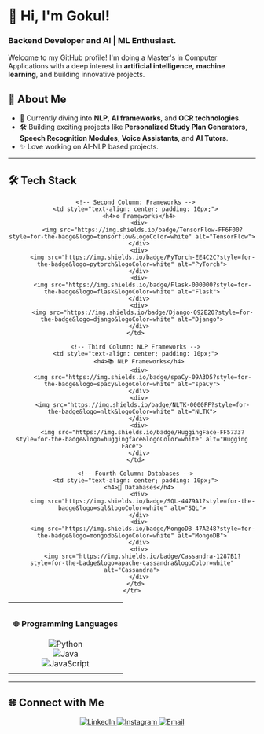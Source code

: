 # 👋 Hi, I'm Gokul!  
### Backend Developer and AI | ML Enthusiast.

Welcome to my GitHub profile! I'm doing a Master's in Computer Applications with a deep interest in **artificial intelligence**, **machine learning**, and building innovative projects.

## 🚀 About Me  
- 🌱 Currently diving into **NLP**, **AI frameworks**, and **OCR technologies**.  
- 🛠️ Building exciting projects like **Personalized Study Plan Generators**, **Speech Recognition Modules**, **Voice Assistants**, and **AI Tutors**.  
- ✨ Love working on AI-NLP based projects.

---

## 🛠️ Tech Stack

<div align="center">
  
  <table>
    <tr>
      <!-- First Column: Programming Languages -->
      <td style="text-align: center; padding: 10px;">
        <h4>🌐 Programming Languages</h4>
        <div>
          <img src="https://img.shields.io/badge/Python-3776AB?style=for-the-badge&logo=python&logoColor=white" alt="Python">
        </div>
        <div>
          <img src="https://img.shields.io/badge/Java-007396?style=for-the-badge&logo=java&logoColor=white" alt="Java">
        </div>
        <div>
          <img src="https://img.shields.io/badge/JavaScript-F7DF1E?style=for-the-badge&logo=javascript&logoColor=black" alt="JavaScript">
        </div>
      </td>

      <!-- Second Column: Frameworks -->
      <td style="text-align: center; padding: 10px;">
        <h4>⚙️ Frameworks</h4>
        <div>
          <img src="https://img.shields.io/badge/TensorFlow-FF6F00?style=for-the-badge&logo=tensorflow&logoColor=white" alt="TensorFlow">
        </div>
        <div>
          <img src="https://img.shields.io/badge/PyTorch-EE4C2C?style=for-the-badge&logo=pytorch&logoColor=white" alt="PyTorch">
        </div>
        <div>
          <img src="https://img.shields.io/badge/Flask-000000?style=for-the-badge&logo=flask&logoColor=white" alt="Flask">
        </div>
        <div>
          <img src="https://img.shields.io/badge/Django-092E20?style=for-the-badge&logo=django&logoColor=white" alt="Django">
        </div>
      </td>

      <!-- Third Column: NLP Frameworks -->
      <td style="text-align: center; padding: 10px;">
        <h4>📚 NLP Frameworks</h4>
        <div>
          <img src="https://img.shields.io/badge/spaCy-09A3D5?style=for-the-badge&logo=spacy&logoColor=white" alt="spaCy">
        </div>
        <div>
          <img src="https://img.shields.io/badge/NLTK-0000FF?style=for-the-badge&logo=nltk&logoColor=white" alt="NLTK">
        </div>
        <div>
          <img src="https://img.shields.io/badge/HuggingFace-FF5733?style=for-the-badge&logo=huggingface&logoColor=white" alt="Hugging Face">
        </div>
      </td>

      <!-- Fourth Column: Databases -->
      <td style="text-align: center; padding: 10px;">
        <h4>💾 Databases</h4>
        <div>
          <img src="https://img.shields.io/badge/SQL-4479A1?style=for-the-badge&logo=sql&logoColor=white" alt="SQL">
        </div>
        <div>
          <img src="https://img.shields.io/badge/MongoDB-47A248?style=for-the-badge&logo=mongodb&logoColor=white" alt="MongoDB">
        </div>
        <div>
          <img src="https://img.shields.io/badge/Cassandra-1287B1?style=for-the-badge&logo=apache-cassandra&logoColor=white" alt="Cassandra">
        </div>
      </td>
    </tr>
  </table>
</div>

---

## 🌐 Connect with Me  

<div align="center">
  <a href="https://linkedin.com/in/gk-linkin">
    <img src="https://img.shields.io/badge/LinkedIn-0A66C2?style=for-the-badge&logo=linkedin&logoColor=white" alt="LinkedIn">
  </a>
  <a href="https://instagram.com/iz_kris_">
    <img src="https://img.shields.io/badge/Instagram-E4405F?style=for-the-badge&logo=instagram&logoColor=white" alt="Instagram">
  </a>
  <a href="mailto:gokulakriskgk@gmail.com">
    <img src="https://img.shields.io/badge/Email-D14836?style=for-the-badge&logo=gmail&logoColor=white" alt="Email">
  </a>
</div>
